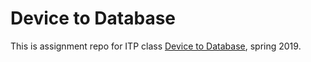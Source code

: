 # Device to Database

This is assignment repo for ITP class [Device to Database](https://github.com/don/ITP-DeviceToDatabase), spring 2019.

